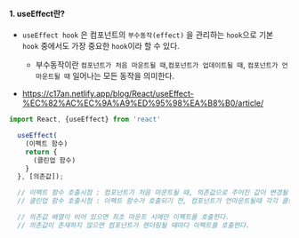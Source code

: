 
#### 1. useEffect란?

- `useEffect hook` 은 컴포넌트의 `부수동작(effect)` 을 관리하는 `hook`으로 기본 `hook` 중에서도 가장 중요한 `hook`이라 할 수 있다.
	- 부수동작이란 `컴포넌트가 처음 마운트될 때`,`컴포넌트가 업데이트될 때`, `컴포넌트가 언마운트될 때` 일어나는 모든 동작을 의미한다.

- https://c17an.netlify.app/blog/React/useEffect-%EC%82%AC%EC%9A%A9%ED%95%98%EA%B8%B0/article/
```js
import React, {useEffect} from 'react'

  useEffect(
    (이펙트 함수)
    return {
      (클린업 함수)
    }
  }, [의존값]);

  // 이펙트 함수 호출시점 : 컴포넌트가 처음 마운트될 때, 의존값으로 주어진 값이 변경될 때
  // 클린업 함수 호출시점 : 이펙트 함수가 호출되기 전, 컴포넌트가 언마운트될때 각각 클린업이 호출된다.

  // 의존값 배열이 비어 있으면 최초 마운트 시에만 이펙트를 호출한다.
  // 의존값이 존재하지 않으면 컴포넌트가 렌더링될 때마다 이펙트를 호출한다.
```